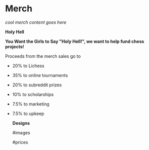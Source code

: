 # Merch

*cool merch content goes here*

**Holy Hell**


**You Want the Girls to Say "Holy Hell!", we want to help fund chess projects!**

Proceeds from the merch sales go to
- 20% to Lichess
- 35% to online tournaments
- 20% to subreddit prizes
- 10% to scholarships
- 7.5% to marketing
- 7.5% to upkeep

  **Designs**

  #images

  #prices

  
